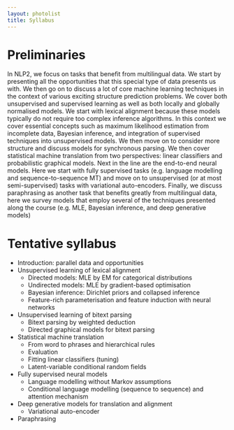 ```yaml
---
layout: photolist
title: Syllabus
---
```


# Preliminaries 

In NLP2, we focus on tasks that benefit from multilingual data. We start by presenting all the opportunities that this special type of data presents us with. We then go on to discuss a lot of core machine learning techniques in the context of various exciting structure prediction problems.
We cover both unsupervised and supervised learning as well as both locally and globally normalised models.
We start with lexical alignment because these models typically do not require too complex inference algorithms.
In this context we cover essential concepts such as maximum likelihood estimation from incomplete data, Bayesian inference, and integration of supervised techniques into unsupervised models.
We then move on to consider more structure and discuss models for synchronous parsing.
We then cover statistical machine translation from two perspectives: linear classifiers and probabilistic graphical models.
Next in the line are the end-to-end neural models. Here we start with fully supervised tasks (e.g. language modelling and sequence-to-sequence MT) and move on to unsupervised (or at most semi-supervised) tasks with variational auto-encoders.
Finally, we discuss paraphrasing as another task that benefits greatly from multilingual data, here we survey models that employ several of the techniques presented along the course (e.g. MLE, Bayesian inference, and deep generative models)

# Tentative syllabus 

* Introduction: parallel data and opportunities
* Unsupervised learning of lexical alignment
    * Directed models: MLE by EM for categorical distributions
    * Undirected models: MLE by gradient-based optimisation
    * Bayesian inference: Dirichlet priors and collapsed inference
    * Feature-rich parameterisation and feature induction with neural networks
* Unsupervised learning of bitext parsing
    * Bitext parsing by weighted deduction
    * Directed graphical models for bitext parsing
* Statistical machine translation
    * From word to phrases and hierarchical rules
    * Evaluation
    * Fitting linear classifiers (tuning)
    * Latent-variable conditional random fields
* Fully supervised neural models
    * Language modelling without Markov assumptions
    * Conditional language modelling (sequence to sequence) and attention mechanism
* Deep generative models for translation and alignment
    * Variational auto-encoder
* Paraphrasing



